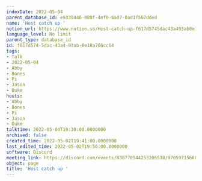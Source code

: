 ```yaml
---
indexDate: 2022-05-04
parent_database_id: e9339446-880f-4ef0-8ad7-8ad1f507dded
name: 'Host catch up '
notion_url: https://www.notion.so/Host-catch-up-f617d5745dac43a493ab0e18a766cc64
language_level: No limit
parent_type: database_id
id: f617d574-5dac-43a4-93ab-0e18a766cc64
tags:
- Talk
- 2022-05-04
- Abby
- Bones
- Pi
- Jason
- Duke
hosts:
- Abby
- Bones
- Pi
- Jason
- Duke
talktime: 2022-05-04T19:30:00.0000000
archived: false
created_time: 2022-05-02T19:41:00.0000000
last_edited_time: 2022-05-02T19:56:00.0000000
software: Discord
meeting_link: https://discord.com/events/830770544253206538/970597156681568276
object: page
title: 'Host catch up '
---
```





